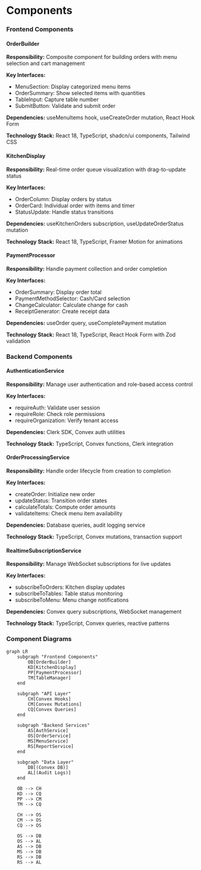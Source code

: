 # Components

### Frontend Components

#### OrderBuilder
**Responsibility:** Composite component for building orders with menu selection and cart management

**Key Interfaces:**
- MenuSection: Display categorized menu items
- OrderSummary: Show selected items with quantities
- TableInput: Capture table number
- SubmitButton: Validate and submit order

**Dependencies:** useMenuItems hook, useCreateOrder mutation, React Hook Form

**Technology Stack:** React 18, TypeScript, shadcn/ui components, Tailwind CSS

#### KitchenDisplay
**Responsibility:** Real-time order queue visualization with drag-to-update status

**Key Interfaces:**
- OrderColumn: Display orders by status
- OrderCard: Individual order with items and timer
- StatusUpdate: Handle status transitions

**Dependencies:** useKitchenOrders subscription, useUpdateOrderStatus mutation

**Technology Stack:** React 18, TypeScript, Framer Motion for animations

#### PaymentProcessor
**Responsibility:** Handle payment collection and order completion

**Key Interfaces:**
- OrderSummary: Display order total
- PaymentMethodSelector: Cash/Card selection
- ChangeCalculator: Calculate change for cash
- ReceiptGenerator: Create receipt data

**Dependencies:** useOrder query, useCompletePayment mutation

**Technology Stack:** React 18, TypeScript, React Hook Form with Zod validation

### Backend Components

#### AuthenticationService
**Responsibility:** Manage user authentication and role-based access control

**Key Interfaces:**
- requireAuth: Validate user session
- requireRole: Check role permissions
- requireOrganization: Verify tenant access

**Dependencies:** Clerk SDK, Convex auth utilities

**Technology Stack:** TypeScript, Convex functions, Clerk integration

#### OrderProcessingService
**Responsibility:** Handle order lifecycle from creation to completion

**Key Interfaces:**
- createOrder: Initialize new order
- updateStatus: Transition order states
- calculateTotals: Compute order amounts
- validateItems: Check menu item availability

**Dependencies:** Database queries, audit logging service

**Technology Stack:** TypeScript, Convex mutations, transaction support

#### RealtimeSubscriptionService
**Responsibility:** Manage WebSocket subscriptions for live updates

**Key Interfaces:**
- subscribeToOrders: Kitchen display updates
- subscribeToTables: Table status monitoring
- subscribeToMenu: Menu change notifications

**Dependencies:** Convex query subscriptions, WebSocket management

**Technology Stack:** TypeScript, Convex queries, reactive patterns

### Component Diagrams

```mermaid
graph LR
    subgraph "Frontend Components"
        OB[OrderBuilder]
        KD[KitchenDisplay]
        PP[PaymentProcessor]
        TM[TableManager]
    end
    
    subgraph "API Layer"
        CH[Convex Hooks]
        CM[Convex Mutations]
        CQ[Convex Queries]
    end
    
    subgraph "Backend Services"
        AS[AuthService]
        OS[OrderService]
        MS[MenuService]
        RS[ReportService]
    end
    
    subgraph "Data Layer"
        DB[(Convex DB)]
        AL[(Audit Logs)]
    end
    
    OB --> CH
    KD --> CQ
    PP --> CM
    TM --> CQ
    
    CH --> OS
    CM --> OS
    CQ --> OS
    
    OS --> DB
    OS --> AL
    AS --> DB
    MS --> DB
    RS --> DB
    RS --> AL
```
